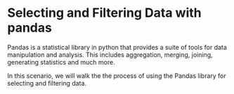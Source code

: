 # Selecting and Filtering Data with pandas

 Pandas is a statistical library in python that provides a suite of tools for data manipulation and analysis. This includes aggregation, merging, joining, generating statistics and much more. 
 
 In this scenario, we will walk the the process of using the Pandas library for selecting and filtering data.
